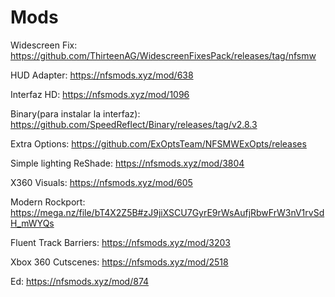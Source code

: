 # Mods

Widescreen Fix: https://github.com/ThirteenAG/WidescreenFixesPack/releases/tag/nfsmw

HUD Adapter: https://nfsmods.xyz/mod/638

Interfaz HD: https://nfsmods.xyz/mod/1096

Binary(para instalar la interfaz): https://github.com/SpeedReflect/Binary/releases/tag/v2.8.3

Extra Options: https://github.com/ExOptsTeam/NFSMWExOpts/releases

Simple lighting ReShade: https://nfsmods.xyz/mod/3804

X360 Visuals: https://nfsmods.xyz/mod/605

Modern Rockport: https://mega.nz/file/bT4X2Z5B#zJ9jiXSCU7GyrE9rWsAufjRbwFrW3nV1rvSdH_mWYQs

Fluent Track Barriers: https://nfsmods.xyz/mod/3203

Xbox 360 Cutscenes: https://nfsmods.xyz/mod/2518

Ed: https://nfsmods.xyz/mod/874
